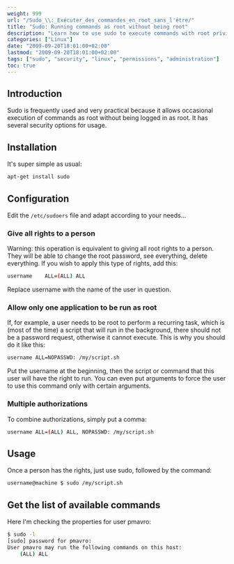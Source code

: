 ```yaml
---
weight: 999
url: "/Sudo_\\:_Exécuter_des_commandes_en_root_sans_l'être/"
title: "Sudo: Running commands as root without being root"
description: "Learn how to use sudo to execute commands with root privileges without logging in as root, including installation, configuration and usage examples."
categories: ["Linux"]
date: "2009-09-20T18:01:00+02:00"
lastmod: "2009-09-20T18:01:00+02:00"
tags: ["sudo", "security", "linux", "permissions", "administration"]
toc: true
---
```


## Introduction

Sudo is frequently used and very practical because it allows occasional execution of commands as root without being logged in as root. It has several security options for usage.

## Installation

It's super simple as usual:

```bash
apt-get install sudo
```

## Configuration

Edit the `/etc/sudoers` file and adapt according to your needs...

### Give all rights to a person

Warning: this operation is equivalent to giving all root rights to a person. They will be able to change the root password, see everything, delete everything. If you wish to apply this type of rights, add this:

```bash
username    ALL=(ALL) ALL
```

Replace username with the name of the user in question.

### Allow only one application to be run as root

If, for example, a user needs to be root to perform a recurring task, which is (most of the time) a script that will run in the background, there should not be a password request, otherwise it cannot execute. This is why you should do it like this:

```bash
username ALL=NOPASSWD: /my/script.sh
```

Put the username at the beginning, then the script or command that this user will have the right to run. You can even put arguments to force the user to use this command only with certain arguments.

### Multiple authorizations

To combine authorizations, simply put a comma:

```bash
username ALL=(ALL) ALL, NOPASSWD: /my/script.sh
```

## Usage

Once a person has the rights, just use sudo, followed by the command:

```bash
username@machine $ sudo /my/script.sh
```

## Get the list of available commands

Here I'm checking the properties for user pmavro:

```bash
$ sudo -l
[sudo] password for pmavro: 
User pmavro may run the following commands on this host:
    (ALL) ALL
```
